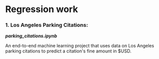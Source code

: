 # Regression work

### 1. Los Angeles Parking Citations: 
***parking_citations.ipynb***

An end-to-end machine learning project that uses data on Los Angeles parking citations to predict a citation's fine amount in $USD.


